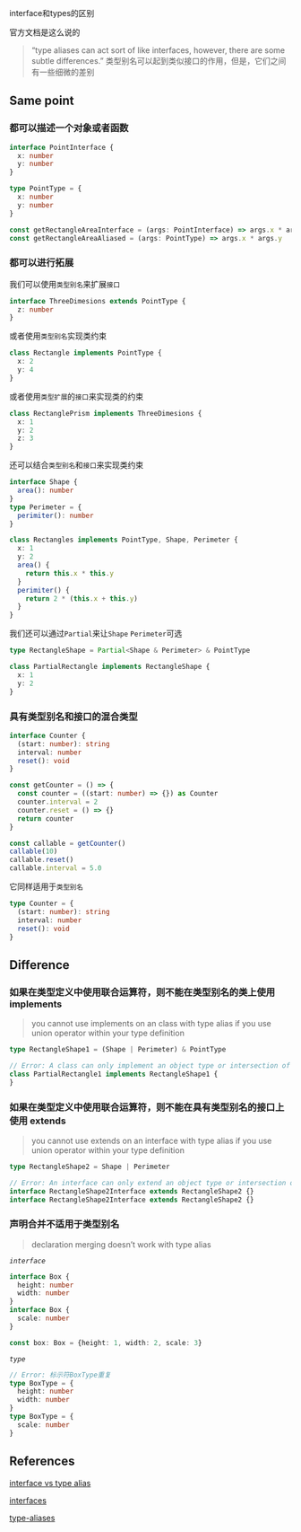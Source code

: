 interface和types的区别

官方文档是这么说的

> “type aliases can act sort of like interfaces, however, there are some subtle differences.” 类型别名可以起到类似接口的作用，但是，它们之间有一些细微的差别

## Same point

### 都可以描述一个对象或者函数

```ts
interface PointInterface {
  x: number
  y: number
}

type PointType = {
  x: number
  y: number
}

const getRectangleAreaInterface = (args: PointInterface) => args.x * args.y
const getRectangleAreaAliased = (args: PointType) => args.x * args.y
```


### 都可以进行拓展

我们可以使用`类型别名`来扩展`接口`

```ts
interface ThreeDimesions extends PointType {
  z: number
}
```

或者使用`类型别名`实现类约束

```ts
class Rectangle implements PointType {
  x: 2
  y: 4
}
```

或者使用`类型扩展`的`接口`来实现类的约束

```ts
class RectanglePrism implements ThreeDimesions {
  x: 1
  y: 2
  z: 3
}
```

还可以结合`类型别名`和`接口`来实现类约束

```ts
interface Shape {
  area(): number
}
type Perimeter = {
  perimiter(): number
}

class Rectangles implements PointType, Shape, Perimeter {
  x: 1
  y: 2
  area() {
    return this.x * this.y
  }
  perimiter() {
    return 2 * (this.x + this.y)
  }
}
```

我们还可以通过`Partial`来让`Shape` `Perimeter`可选

```ts
type RectangleShape = Partial<Shape & Perimeter> & PointType

class PartialRectangle implements RectangleShape {
  x: 1
  y: 2
}
```

### 具有类型别名和接口的混合类型

```ts
interface Counter {
  (start: number): string
  interval: number
  reset(): void
}

const getCounter = () => {
  const counter = ((start: number) => {}) as Counter
  counter.interval = 2
  counter.reset = () => {}
  return counter
}

const callable = getCounter()
callable(10)
callable.reset()
callable.interval = 5.0
```

它同样适用于`类型别名`

```ts
type Counter = {
  (start: number): string
  interval: number
  reset(): void
}
```

## Difference

### 如果在类型定义中使用联合运算符，则不能在类型别名的类上使用 implements

> you cannot use implements on an class with type alias if you use union operator within your type definition

```ts
type RectangleShape1 = (Shape | Perimeter) & PointType

// Error: A class can only implement an object type or intersection of object types with statically known members.ts
class PartialRectangle1 implements RectangleShape1 {
}
```

### 如果在类型定义中使用联合运算符，则不能在具有类型别名的接口上使用 extends

> you cannot use extends on an interface with type alias if you use union operator within your type definition

```ts
type RectangleShape2 = Shape | Perimeter

// Error: An interface can only extend an object type or intersection of object types with statically known members.
interface RectangleShape2Interface extends RectangleShape2 {}
interface RectangleShape2Interface extends RectangleShape2 {}
```

### 声明合并不适用于类型别名

> declaration merging doesn’t work with type alias

*`interface`*

```ts
interface Box {
  height: number
  width: number
}
interface Box {
  scale: number
}

const box: Box = {height: 1, width: 2, scale: 3}
```

*`type`*

```ts
// Error: 标示符BoxType重复
type BoxType = {
  height: number
  width: number
}
type BoxType = {
  scale: number
}
```

## References

[interface vs type alias](https://medium.com/@martin_hotell/interface-vs-type-alias-in-typescript-2-7-2a8f1777af4c)

[interfaces](https://www.typescriptlang.org/docs/handbook/interfaces.html)

[type-aliases](https://www.typescriptlang.org/docs/handbook/advanced-types.html#type-aliases)
